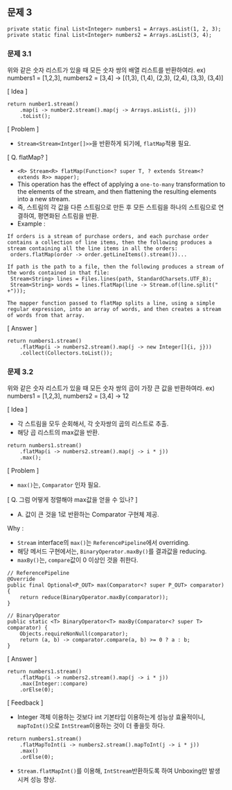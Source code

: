 ## 문제 3

```
private static final List<Integer> numbers1 = Arrays.asList(1, 2, 3);
private static final List<Integer> numbers2 = Arrays.asList(3, 4);
```



### 문제 3.1
위와 같은 숫자 리스트가 있을 때 모든 숫자 쌍의 배열 리스트를 반환하여라.
ex) numbers1 = [1,2,3], numbers2 =  [3,4] -> [(1,3), (1,4), (2,3), (2,4), (3,3), (3,4)]

[ Idea ]
```
return number1.stream()
    .map(i -> number2.stream().map(j -> Arrays.asList(i, j)))
    .toList();
```

[ Problem ]

- `Stream<Stream<Intger[]>>`을 반환하게 되기에, `flatMap`적용 필요.

[ Q. flatMap? ]
- `<R> Stream<R> flatMap(Function<? super T, ? extends Stream<? extends R>> mapper);`
- This operation has the effect of applying a `one-to-many` transformation to the elements of the stream, and then flattening the resulting elements into a new stream.
- 즉, 스트림의 각 값을 다른 스트림으로 만든 후 모든 스트림을 하나의 스트림으로 연결하여, 평면화된 스트림을 반환.
- Example :
```
If orders is a stream of purchase orders, and each purchase order contains a collection of line items, then the following produces a stream containing all the line items in all the orders:
 orders.flatMap(order -> order.getLineItems().stream())...
 
If path is the path to a file, then the following produces a stream of the words contained in that file:
 Stream<String> lines = Files.lines(path, StandardCharsets.UTF_8);  
 Stream<String> words = lines.flatMap(line -> Stream.of(line.split(" +")));
 
The mapper function passed to flatMap splits a line, using a simple regular expression, into an array of words, and then creates a stream of words from that array.
```

[ Answer ]
```
return numbers1.stream()
    .flatMap(i -> numbers2.stream().map(j -> new Integer[]{i, j}))
    .collect(Collectors.toList());
```



### 문제 3.2
위와 같은 숫자 리스트가 있을 때 모든 숫자 쌍의 곱이 가장 큰 값을 반환하여라.
ex) numbers1 = [1,2,3], numbers2 =  [3,4] -> 12

[ Idea ]
- 각 스트림을 모두 순회해서, 각 숫자쌍의 곱의 리스트로 추출.
- 해당 곱 리스트의 max값을 반환.
```
return numbers1.stream()
    .flatMap(i -> numbers2.stream().map(j -> i * j))
    .max();
```

[ Problem ]

- `max()`는, `Comparator` 인자 필요.

[ Q. 그럼 어떻게 정렬해야 max값을 얻을 수 있나? ]
- A. 값이 큰 것을 1로 반환하는 Comparator 구현체 제공.

Why :
- `Stream` interface의 `max()`는 `ReferencePipeline`에서 overriding.
- 해당 메서드 구현에서는, `BinaryOperator.maxBy()`를 결과값을 reducing.
- `maxBy()`는, `compare`값이 0 이상인 것을 취한다.
 
```
// ReferencePipeline
@Override
public final Optional<P_OUT> max(Comparator<? super P_OUT> comparator) {
    return reduce(BinaryOperator.maxBy(comparator));
}

// BinaryOperator
public static <T> BinaryOperator<T> maxBy(Comparator<? super T> comparator) {
    Objects.requireNonNull(comparator);
    return (a, b) -> comparator.compare(a, b) >= 0 ? a : b;
}
```

[ Answer ]
```
return numbers1.stream()
    .flatMap(i -> numbers2.stream().map(j -> i * j))
    .max(Integer::compare)
    .orElse(0);
```

[ Feedback ]

- Integer 객체 이용하는 것보다 int 기본타입 이용하는게 성능상 효율적이니, `mapToInt()`으로 `IntStream`이용하는 것이 더 좋을듯 하다.

```
return numbers1.stream()
    .flatMapToInt(i -> numbers2.stream().mapToInt(j -> i * j))
    .max()
    .orElse(0);
```

- `Stream.flatMapInt()`를 이용해, `IntStream`반환하도록 하여 Unboxing만 발생시켜 성능 향상.